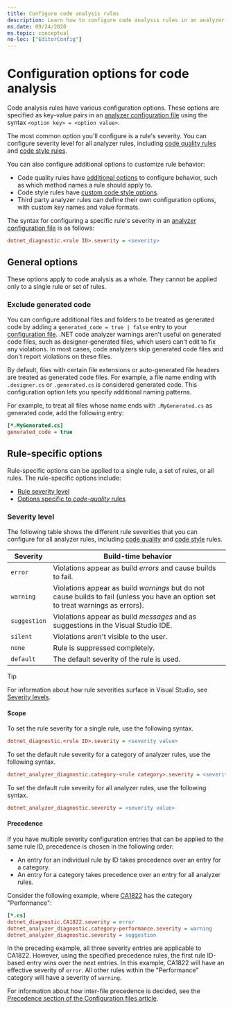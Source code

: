 ```yaml
---
title: Configure code analysis rules
description: Learn how to configure code analysis rules in an analyzer configuration file.
ms.date: 09/24/2020
ms.topic: conceptual
no-loc: ["EditorConfig"]
---
```

# Configuration options for code analysis

Code analysis rules have various configuration options. These options are specified as key-value pairs in an [analyzer configuration file](configuration-files.md) using the syntax `<option key> = <option value>`.

The most common option you'll configure is a rule's severity. You can configure severity level for all analyzer rules, including [code quality rules](quality-rules/index.md) and [code style rules](/visualstudio/ide/editorconfig-language-conventions).

You can also configure additional options to customize rule behavior:

- Code quality rules have [additional options](code-quality-rule-options.md) to configure behavior, such as which method names a rule should apply to.
- Code style rules have [custom code style options](/visualstudio/ide/editorconfig-code-style-settings-reference).
- Third party analyzer rules can define their own configuration options, with custom key names and value formats.

The syntax for configuring a specific rule's severity in an [analyzer configuration file](configuration-files.md) is as follows:

```ini
dotnet_diagnostic.<rule ID>.severity = <severity>
```

## General options

These options apply to code analysis as a whole. They cannot be applied only to a single rule or set of rules.

### Exclude generated code

You can configure additional files and folders to be treated as generated code by adding a `generated_code = true | false` entry to your [configuration file](configuration-files.md). .NET code analyzer warnings aren't useful on generated code files, such as designer-generated files, which users can't edit to fix any violations. In most cases, code analyzers skip generated code files and don't report violations on these files.

By default, files with certain file extensions or auto-generated file headers are treated as generated code files. For example, a file name ending with `.designer.cs` or `.generated.cs` is considered generated code. This configuration option lets you specify additional naming patterns.

For example, to treat all files whose name ends with `.MyGenerated.cs` as generated code, add the following entry:

```ini
[*.MyGenerated.cs]
generated_code = true
```

## Rule-specific options

Rule-specific options can be applied to a single rule, a set of rules, or all rules. The rule-specific options include:

- [Rule severity level](#severity-level)
- [Options specific to *code-quality* rules](code-quality-rule-options.md)

### Severity level

The following table shows the different rule severities that you can configure for all analyzer rules, including [code quality](quality-rules/index.md) and [code style](/visualstudio/ide/editorconfig-language-conventions) rules.

| Severity | Build-time behavior |
|-|-|
| `error` | Violations appear as build *errors* and cause builds to fail.|
| `warning` | Violations appear as build *warnings* but do not cause builds to fail (unless you have an option set to treat warnings as errors). |
| `suggestion` | Violations appear as build *messages* and as suggestions in the Visual Studio IDE. |
| `silent` | Violations aren't visible to the user. |
| `none` | Rule is suppressed completely. |
| `default` | The default severity of the rule is used. |

> [!TIP]
> For information about how rule severities surface in Visual Studio, see [Severity levels](/visualstudio/ide/editorconfig-language-conventions#severity-levels).

#### Scope

To set the rule severity for a single rule, use the following syntax.

```ini
dotnet_diagnostic.<rule ID>.severity = <severity value>
```

To set the default rule severity for a category of analyzer rules, use the following syntax.

```ini
dotnet_analyzer_diagnostic.category-<rule category>.severity = <severity value>
```

To set the default rule severity for all analyzer rules, use the following syntax.

```ini
dotnet_analyzer_diagnostic.severity = <severity value>
```

#### Precedence

If you have multiple severity configuration entries that can be applied to the same rule ID, precedence is chosen in the following order:

- An entry for an individual rule by ID takes precedence over an entry for a category.
- An entry for a category takes precedence over an entry for all analyzer rules.

Consider the following example, where [CA1822](/visualstudio/code-quality/ca1822) has the category "Performance":

```ini
[*.cs]
dotnet_diagnostic.CA1822.severity = error
dotnet_analyzer_diagnostic.category-performance.severity = warning
dotnet_analyzer_diagnostic.severity = suggestion
```

In the preceding example, all three severity entries are applicable to CA1822. However, using the specified precedence rules, the first rule ID-based entry wins over the next entries. In this example, CA1822 will have an effective severity of `error`. All other rules within the "Performance" category will have a severity of `warning`.

For information about how inter-file precedence is decided, see the [Precedence section of the Configuration files article](configuration-files.md#precedence).
